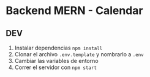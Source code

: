 # Backend MERN - Calendar

## DEV

1. Instalar dependencias `npm install`
2. Clonar el archivo `.env.template` y nombrarlo a `.env`
3. Cambiar las variables de entorno
4. Correr el servidor con `npm start`